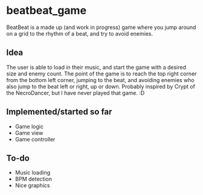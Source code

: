 # beatbeat_game
BeatBeat is a made up (and work in progress) game where you jump around on a grid to the rhythm of a beat, and try to avoid enemies.

## Idea
The user is able to load in their music, and start the game with a desired size and enemy count.
The point of the game is to reach the top right corner from the bottom left corner, jumping to the beat, and avoiding enemies who also jump to the beat left or right, up or down.
Probably inspired by Crypt of the NecroDancer, but I have never played that game. :D

## Implemented/started so far
- Game logic
- Game view
- Game controller
## To-do
- Music loading
- BPM detection
- Nice graphics

